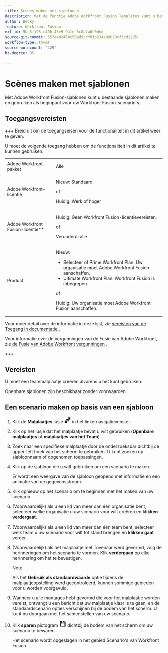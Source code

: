```yaml
---
title: Scènes maken met sjablonen
description: Met de functie Adobe Workfront Fusion Templates kunt u bestaande sjablonen maken en gebruiken als beginpunt voor uw Workfront Fusion-scenario's.
author: Becky
feature: Workfront Fusion
exl-id: 9bc5f195-c406-45e9-9a1e-5c8a2a0e0ded
source-git-commit: 55fe4bc46bc50ad9ccfd1b234e89028cf3cd12d5
workflow-type: tm+mt
source-wordcount: '429'
ht-degree: 0%

---
```


# Scènes maken met sjablonen

Met Adobe Workfront Fusion-sjablonen kunt u bestaande sjablonen maken en gebruiken als beginpunt voor uw Workfront Fusion-scenario&#39;s.

## Toegangsvereisten

+++ Breid uit om de toegangseisen voor de functionaliteit in dit artikel weer te geven.

U moet de volgende toegang hebben om de functionaliteit in dit artikel te kunnen gebruiken:

<table style="table-layout:auto">
 <col> 
 <col> 
 <tbody> 
  <tr> 
   <td role="rowheader">Adobe Workfront-pakket 
   <td> <p>Alle</p> </td> 
  </tr> 
  <tr data-mc-conditions=""> 
   <td role="rowheader">Adobe Workfront-licentie</td> 
   <td> <p>Nieuw: Standaard</p><p>of</p><p>Huidig: Werk of hoger</p> </td> 
  </tr> 
  <tr> 
   <td role="rowheader">Adobe Workfront Fusion-licentie**</td> 
   <td>
   <p>Huidig: Geen Workfront Fusion-licentievereisten.</p>
   <p>of</p>
   <p>Verouderd: alle </p>
   </td> 
  </tr> 
  <tr> 
   <td role="rowheader">Product</td> 
   <td>
   <p>Nieuw:</p> <ul><li>Selecteer of Prime Workfront Plan: Uw organisatie moet Adobe Workfront Fusion aanschaffen.</li><li>Ultimate Workfront Plan: Workfront Fusion is inbegrepen.</li></ul>
   <p>of</p>
   <p>Huidig: Uw organisatie moet Adobe Workfront Fusion aanschaffen.</p>
   </td> 
  </tr>
 </tbody> 
</table>

Voor meer detail over de informatie in deze lijst, zie [ vereisten van de Toegang in documentatie ](/help/workfront-fusion/references/licenses-and-roles/access-level-requirements-in-documentation.md).

Voor informatie over de vergunningen van de Fusie van Adobe Workfront, zie [ de Fusie van Adobe Workfront vergunningen ](/help/workfront-fusion/set-up-and-manage-workfront-fusion/licensing-operations-overview/license-automation-vs-integration.md).

+++

## Vereisten

U moet een teammalplaatje creëren alvorens u het kunt gebruiken.

Openbare sjablonen zijn beschikbaar zonder voorwaarden.

## Een scenario maken op basis van een sjabloon

1. Klik de **Malplaatjes** lusje ![](assets/templates-icon.png) in het linkernavigatievenster.
1. Klik op het lusje dat het malplaatje bevat u wilt gebruiken (**Openbare malplaatjes** of **malplaatjes van het Team**).
1. Zoek naar een specifieke malplaatje door de onderzoeksbar dichtbij de upper-left hoek van het scherm te gebruiken. U kunt zoeken op sjabloonnaam of opgenomen toepassingen.
1. Klik op de sjabloon die u wilt gebruiken om een scenario te maken.

   Er wordt een weergave van de sjabloon geopend met informatie en een animatie van de gegevensstroom.

1. Klik opnieuw op het scenario om te beginnen met het maken van uw scenario.
1. (Voorwaardelijk) als u een lid van meer dan één organisatie bent, selecteer welke organisatie u uw scenario voor wilt creëren en **klikken verdergaat**.
1. (Voorwaardelijk) als u een lid van meer dan één team bent, selecteer welk team u uw scenario voor wilt tot stand brengen en **klikken gaat** verder.
1. (Voorwaardelijk) als het malplaatje met Tovenaar werd gevormd, volg de herinneringen om het scenario te vormen. Klik **verdergaan** op elke herinnering om het te bevestigen.

   >[!NOTE]
   >
   >Als het **Gebruik als standaardwaarde** optie tijdens de malplaatjeopstelling werd gecontroleerd, kunnen sommige gebieden voor u worden voorgevuld.

1. Wanneer u alle montages hebt gevormd die voor het malplaatje worden vereist, ontvangt u een bericht dat uw malplaatje klaar is te gaan, en de standaardscenario opties verschijnen bij de bodem van het scherm. U kunt nu doorgaan met het samenstellen van uw scenario.

1. Klik **sparen** pictogram ![](assets/save-icon.png) dichtbij de bodem van het scherm om uw scenario te bewaren.

   Het scenario wordt opgeslagen in het gebied Scenario&#39;s van Workfront Fusion.
